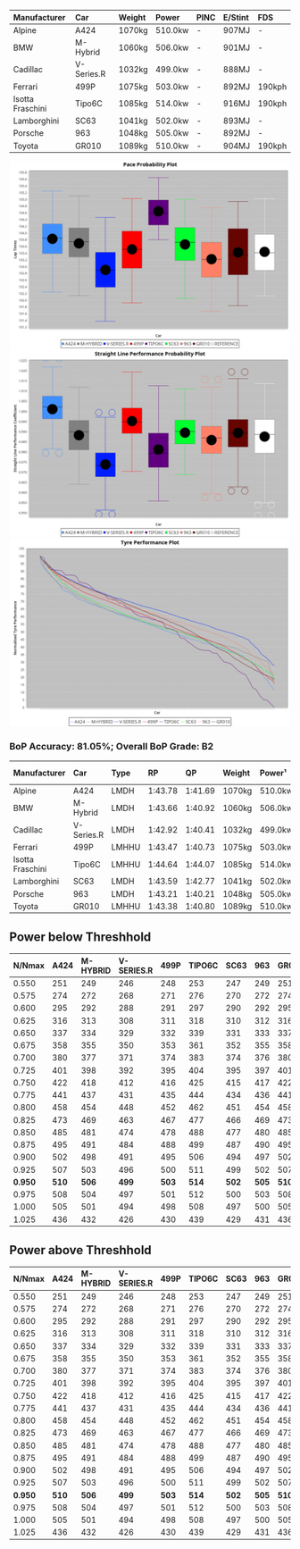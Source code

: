 | Manufacturer     | Car        | Weight | Power   | PINC    | E/Stint | FDS     |
|:-|:-|:-|:-|:-|:-|:-|
| Alpine           | A424       | 1070kg | 510.0kw |    -    | 907MJ   |    -    |
| BMW              | M-Hybrid   | 1060kg | 506.0kw |    -    | 901MJ   |    -    |
| Cadillac         | V-Series.R | 1032kg | 499.0kw |    -    | 888MJ   |    -    |
| Ferrari          | 499P       | 1075kg | 503.0kw |    -    | 892MJ   | 190kph  |
| Isotta Fraschini | Tipo6C     | 1085kg | 514.0kw |    -    | 916MJ   | 190kph  |
| Lamborghini      | SC63       | 1041kg | 502.0kw |    -    | 893MJ   |    -    |
| Porsche          | 963        | 1048kg | 505.0kw |    -    | 892MJ   |    -    |
| Toyota           | GR010      | 1089kg | 510.0kw |    -    | 904MJ   | 190kph  |

![PACECHART](./IMG/OFFICIAL.png)
![STRAIGHTLINEPERFORMANCECHART](./IMG/OFFICIAL_sp.png)
![TYREPERFORMANCECHART](./IMG/OFFICIAL_tw.png)

### BoP Accuracy: 81.05%; Overall BoP Grade: B2
| Manufacturer     | Car        | Type  | RP      | QP      | Weight | Power¹  | Threshhold | PINC    | Power²   | E/Stint | AVG Vmax  | FDS     | RDLC | L/Stint | BOP-Grade | Model Accuracy | Model Points | Match%  | SimDiff |
|:-|:-|:-|:-|:-|:-|:-|:-|:-|:-|:-|:-|:-|:-|:-|:-|:-|:-|:-|:-|
| Alpine           | A424       | LMDH  | 1:43.78 | 1:41.69 | 1070kg | 510.0kw | 0.0kph     |    -    | 510.00kw |  907MJ  | 296.93kph |    -    | 0.98 | 33      | +B1       | 100.00%        | 635          | 86.59%  | ±0.09s  |
| BMW              | M-Hybrid   | LMDH  | 1:43.66 | 1:40.92 | 1060kg | 506.0kw | 0.0kph     |    -    | 506.00kw |  901MJ  | 295.07kph |    -    | 0.99 | 33      | ~A1       | 100.00%        | 1696         | 100.00% | ±0.06s  |
| Cadillac         | V-Series.R | LMDH  | 1:42.92 | 1:40.41 | 1032kg | 499.0kw | 0.0kph     |    -    | 499.00kw |  888MJ  | 292.54kph |    -    | 1.03 | 33      | -C2       | 88.64%         | 2076         | 72.46%  | ±0.24s  |
| Ferrari          | 499P       | LMHHU | 1:43.47 | 1:40.73 | 1075kg | 503.0kw | 0.0kph     |    -    | 503.00kw |  892MJ  | 294.83kph | 190kph  | 1.02 | 33      | ~A1       | 91.94%         | 2476         | 100.00% | ±0.06s  |
| Isotta Fraschini | Tipo6C     | LMHHU | 1:44.64 | 1:44.07 | 1085kg | 514.0kw | 0.0kph     |    -    | 514.00kw |  916MJ  | 293.73kph | 190kph  | 1.02 | 33      | +Ω1       | 100.00%        | 66           | 4.11%   | ±0.05s  |
| Lamborghini      | SC63       | LMDH  | 1:43.59 | 1:42.77 | 1041kg | 502.0kw | 0.0kph     |    -    | 502.00kw |  893MJ  | 295.88kph |    -    | 1.04 | 33      | ~A1       | 100.00%        | 504          | 99.67%  | ±0.33s  |
| Porsche          | 963        | LMDH  | 1:43.21 | 1:40.21 | 1048kg | 505.0kw | 0.0kph     |    -    | 505.00kw |  892MJ  | 294.86kph |    -    | 1.01 | 33      | -B1       | 90.40%         | 5633         | 87.98%  | ±0.26s  |
| Toyota           | GR010      | LMHHU | 1:43.38 | 1:40.80 | 1089kg | 510.0kw | 0.0kph     |    -    | 510.00kw |  904MJ  | 293.81kph | 190kph  | 1.00 | 33      | ~A1       | 90.11%         | 3235         | 97.57%  | ±0.22s  |

## Power below Threshhold
| N/Nmax    | A424    | M-HYBRID | V-SERIES.R | 499P    | TIPO6C  | SC63    | 963     | GR010   |
|:-|:-|:-|:-|:-|:-|:-|:-|:-|
|  0.550    |  251    |  249     |  246       |  248    |  253    |  247    |  249    |  251    |
|  0.575    |  274    |  272     |  268       |  271    |  276    |  270    |  272    |  274    |
|  0.600    |  295    |  292     |  288       |  291    |  297    |  290    |  292    |  295    |
|  0.625    |  316    |  313     |  308       |  311    |  318    |  310    |  312    |  316    |
|  0.650    |  337    |  334     |  329       |  332    |  339    |  331    |  333    |  337    |
|  0.675    |  358    |  355     |  350       |  353    |  361    |  352    |  355    |  358    |
|  0.700    |  380    |  377     |  371       |  374    |  383    |  374    |  376    |  380    |
|  0.725    |  401    |  398     |  392       |  395    |  404    |  395    |  397    |  401    |
|  0.750    |  422    |  418     |  412       |  416    |  425    |  415    |  417    |  422    |
|  0.775    |  441    |  437     |  431       |  435    |  444    |  434    |  436    |  441    |
|  0.800    |  458    |  454     |  448       |  452    |  462    |  451    |  454    |  458    |
|  0.825    |  473    |  469     |  463       |  467    |  477    |  466    |  469    |  473    |
|  0.850    |  485    |  481     |  474       |  478    |  488    |  477    |  480    |  485    |
|  0.875    |  495    |  491     |  484       |  488    |  499    |  487    |  490    |  495    |
|  0.900    |  502    |  498     |  491       |  495    |  506    |  494    |  497    |  502    |
|  0.925    |  507    |  503     |  496       |  500    |  511    |  499    |  502    |  507    |
| **0.950** | **510** | **506**  | **499**    | **503** | **514** | **502** | **505** | **510** |
|  0.975    |  508    |  504     |  497       |  501    |  512    |  500    |  503    |  508    |
|  1.000    |  505    |  501     |  494       |  498    |  508    |  497    |  500    |  505    |
|  1.025    |  436    |  432     |  426       |  430    |  439    |  429    |  431    |  436    |

## Power above Threshhold
| N/Nmax    | A424    | M-HYBRID | V-SERIES.R | 499P    | TIPO6C  | SC63    | 963     | GR010   |
|:-|:-|:-|:-|:-|:-|:-|:-|:-|
|  0.550    |  251    |  249     |  246       |  248    |  253    |  247    |  249    |  251    |
|  0.575    |  274    |  272     |  268       |  271    |  276    |  270    |  272    |  274    |
|  0.600    |  295    |  292     |  288       |  291    |  297    |  290    |  292    |  295    |
|  0.625    |  316    |  313     |  308       |  311    |  318    |  310    |  312    |  316    |
|  0.650    |  337    |  334     |  329       |  332    |  339    |  331    |  333    |  337    |
|  0.675    |  358    |  355     |  350       |  353    |  361    |  352    |  355    |  358    |
|  0.700    |  380    |  377     |  371       |  374    |  383    |  374    |  376    |  380    |
|  0.725    |  401    |  398     |  392       |  395    |  404    |  395    |  397    |  401    |
|  0.750    |  422    |  418     |  412       |  416    |  425    |  415    |  417    |  422    |
|  0.775    |  441    |  437     |  431       |  435    |  444    |  434    |  436    |  441    |
|  0.800    |  458    |  454     |  448       |  452    |  462    |  451    |  454    |  458    |
|  0.825    |  473    |  469     |  463       |  467    |  477    |  466    |  469    |  473    |
|  0.850    |  485    |  481     |  474       |  478    |  488    |  477    |  480    |  485    |
|  0.875    |  495    |  491     |  484       |  488    |  499    |  487    |  490    |  495    |
|  0.900    |  502    |  498     |  491       |  495    |  506    |  494    |  497    |  502    |
|  0.925    |  507    |  503     |  496       |  500    |  511    |  499    |  502    |  507    |
| **0.950** | **510** | **506**  | **499**    | **503** | **514** | **502** | **505** | **510** |
|  0.975    |  508    |  504     |  497       |  501    |  512    |  500    |  503    |  508    |
|  1.000    |  505    |  501     |  494       |  498    |  508    |  497    |  500    |  505    |
|  1.025    |  436    |  432     |  426       |  430    |  439    |  429    |  431    |  436    |
